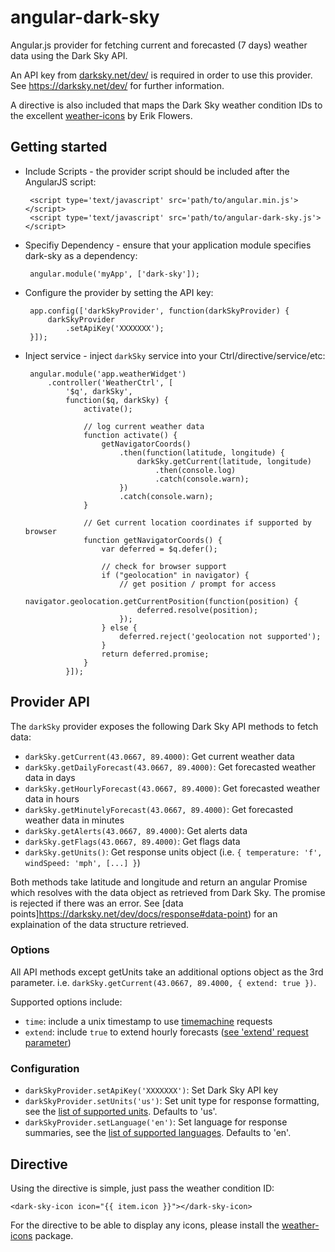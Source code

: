 angular-dark-sky
================

Angular.js provider for fetching current and forecasted (7 days) weather data using the Dark Sky API.

An API key from [darksky.net/dev/](https://darksky.net/dev/) is required in order to use this provider. See https://darksky.net/dev/ for further information. 

A directive is also included that maps the Dark Sky weather condition IDs
to the excellent [weather-icons](http://erikflowers.github.io/weather-icons/) by
Erik Flowers.

Getting started
---------------

 * Include Scripts - the provider script should be included after the AngularJS script:

        <script type='text/javascript' src='path/to/angular.min.js'></script>
        <script type='text/javascript' src='path/to/angular-dark-sky.js'></script>

 * Specifiy Dependency - ensure that your application module specifies dark-sky as a dependency:

        angular.module('myApp', ['dark-sky']);

 * Configure the provider by setting the API key:

        app.config(['darkSkyProvider', function(darkSkyProvider) {
            darkSkyProvider
                .setApiKey('XXXXXXX');
        }]);

 * Inject service - inject `darkSky` service into your Ctrl/directive/service/etc:

 		angular.module('app.weatherWidget')
	        .controller('WeatherCtrl', [
	        	'$q', darkSky',
	        	function($q, darkSky) {
		        	activate();

		        	// log current weather data
		        	function activate() {
		        		getNavigatorCoords()
			        		.then(function(latitude, longitude) {
			        			darkSky.getCurrent(latitude, longitude)
			        				.then(console.log)
			        				.catch(console.warn);
			        		})
			        		.catch(console.warn);
			        }

					// Get current location coordinates if supported by browser
		        	function getNavigatorCoords() {
		        		var deferred = $q.defer();

		        		// check for browser support
        				if ("geolocation" in navigator) {
	        				// get position / prompt for access
	          				navigator.geolocation.getCurrentPosition(function(position) {
	          					deferred.resolve(position);
	          				});
          				} else {
          					deferred.reject('geolocation not supported');
          				}
          				return deferred.promise;
		        	}
	        	}]);

Provider API
------------

The `darkSky` provider exposes the following Dark Sky API methods to fetch data:

 * `darkSky.getCurrent(43.0667, 89.4000)`: Get current weather data
 * `darkSky.getDailyForecast(43.0667, 89.4000)`: Get forecasted weather data in days
 * `darkSky.getHourlyForecast(43.0667, 89.4000)`: Get forecasted weather data in hours
 * `darkSky.getMinutelyForecast(43.0667, 89.4000)`: Get forecasted weather data in minutes
 * `darkSky.getAlerts(43.0667, 89.4000)`: Get alerts data
 * `darkSky.getFlags(43.0667, 89.4000)`: Get flags data
 * `darkSky.getUnits()`: Get response units object (i.e. `{ temperature: 'f', windSpeed: 'mph', [...] }`)

Both methods take latitude and longitude and return an angular Promise which resolves with the data object as retrieved from Dark Sky. The promise is rejected if there was an error. See [data points]https://darksky.net/dev/docs/response#data-point) for an explaination of the data structure retrieved.

### Options

All API methods except getUnits take an additional options object as the 3rd parameter. i.e. `darkSky.getCurrent(43.0667, 89.4000, { extend: true })`.

Supported options include:

 * `time`: include a unix timestamp to use [timemachine](https://darksky.net/dev/docs/time-machine) requests
 * `extend`: include `true` to extend hourly forecasts ([see 'extend' request parameter](https://darksky.net/dev/docs/forecast))

### Configuration

 * `darkSkyProvider.setApiKey('XXXXXXX')`: Set Dark Sky API key
 * `darkSkyProvider.setUnits('us')`: Set unit type for response formatting, see
 	 the [list of supported units](https://darksky.net/dev/docs/forecast). Defaults to 'us'.
 * `darkSkyProvider.setLanguage('en')`: Set language for response summaries, see
 	 the [list of supported languages](https://darksky.net/dev/docs/forecast). Defaults to 'en'.

Directive
---------

Using the directive is simple, just pass the weather condition ID:

    <dark-sky-icon icon="{{ item.icon }}"></dark-sky-icon>

For the directive to be able to display any icons, please install the
[weather-icons](http://erikflowers.github.io/weather-icons/) package.